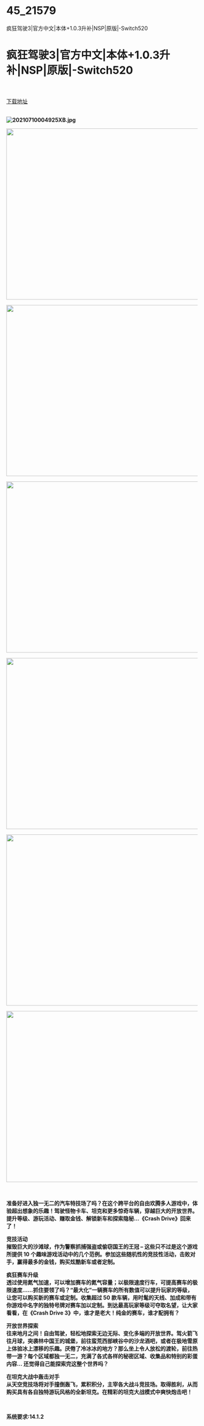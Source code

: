 # 45_21579
疯狂驾驶3|官方中文|本体+1.0.3升补|NSP|原版|-Switch520
# 疯狂驾驶3|官方中文|本体+1.0.3升补|NSP|原版|-Switch520
 <br/></br>
[下载地址](https://www.switch520.cc/article/21579 "下载地址")
<br/></br>

<p><strong><img src="https://www.switch520.cc/muke_img/2021_07_10_08451d96cdc74.jpg" alt="20210710004925XB.jpg"></strong></p>
<p><strong><img src="http://images.ali213.net/picfile/pic/2021/07/09/2021070990816498.jpg" alt="" width="800" height="450"></strong></p>
<p><strong><img loading="lazy" src="http://images.ali213.net/picfile/pic/2021/07/09/2021070990818424.jpg" alt="" width="800" height="450"></strong></p>
<p><strong><img loading="lazy" src="http://images.ali213.net/picfile/pic/2021/07/09/20210709908182.jpg" alt="" width="800" height="450"></strong></p>
<p><strong><img loading="lazy" src="http://images.ali213.net/picfile/pic/2021/07/09/2021070990819450.jpg" alt="" width="800" height="450"></strong></p>
<p><strong><img loading="lazy" src="http://images.ali213.net/picfile/pic/2021/07/09/2021070990817201.jpg" alt="" width="800" height="450"></strong></p>
<p><strong><img loading="lazy" src="http://images.ali213.net/picfile/pic/2021/07/09/2021070990817649.jpg" alt="" width="800" height="450"></strong></p>
<p>&nbsp;</p>
<p><strong>准备好进入独一无二的汽车特技场了吗？在这个跨平台的自由欢腾多人游戏中，体验超出想象的乐趣！驾驶怪物卡车、坦克和更多惊奇车辆，穿越巨大的开放世界。提升等级、游玩活动、赚取金钱、解锁新车和探索隐秘…《Crash Drive》回来了！</strong></p>
<p><strong>竞技活动</strong><br>
<strong>摧毁巨大的沙滩球，作为警察抓捕强盗或偷窃国王的王冠 – 这些只不过是这个游戏所提供 10 个趣味游戏活动中的几个范例。参加这些随机性的竞技性活动，击败对手，赢得最多的金钱，购买炫酷新车或者定制。</strong></p>
<p><strong>疯狂赛车升级</strong><br>
<strong>透过使用氮气加速，可以增加赛车的氮气容量；以极限速度行车，可提高赛车的极限速度……抓住要领了吗？“最大化”一辆赛车的所有数值可以提升玩家的等级，让您可以购买新的赛车或定制。收集超过 50 款车辆，用时髦的天线、加成和带有你游戏中名字的独特号牌对赛车加以定制。到达最高玩家等级可夺取名望，让大家看看，在《Crash Drive 3》中，谁才是老大！纯金的赛车，谁才配拥有？</strong></p>
<p><strong>开放世界探索</strong><br>
<strong>往来地月之间！自由驾驶，轻松地探索无边无际、变化多端的开放世界。驾火箭飞往月球，突袭林中国王的城堡，前往蛮荒西部峡谷中的沙龙酒吧，或者在极地雪原上体验冰上漂移的乐趣。厌倦了冷冰冰的地方？那么坐上令人放松的渡轮，前往热带一游？每个区域都独一无二，充满了各式各样的秘密区域、收集品和特别的彩蛋内容… 还觉得自己能探索完这整个世界吗？</strong></p>
<p><strong>在坦克大战中轰击对手</strong><br>
<strong>从天空竞技场将对手撞倒轰飞，累积积分，主宰各大战斗竞技场。取得胜利，从而购买具有各自独特游玩风格的全新坦克。在精彩的坦克大战模式中爽快炮击吧！</strong></p>
<p>&nbsp;</p>
<p><strong>系统要求:14.1.2</strong></p>



